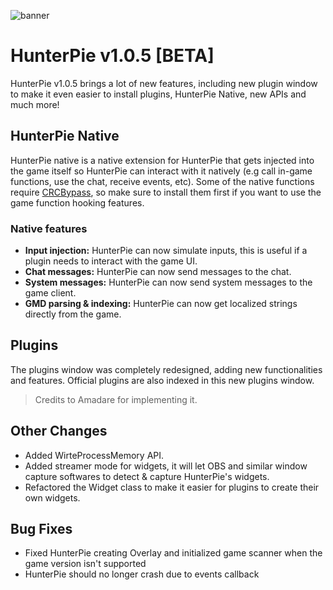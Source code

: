 ﻿![banner](https://cdn.discordapp.com/attachments/402557384209203200/804141562182369310/v105.png)

# HunterPie v1.0.5 [BETA]

HunterPie v1.0.5 brings a lot of new features, including new plugin window to make it even easier to install plugins, HunterPie Native, new APIs and much more!

## HunterPie Native

HunterPie native is a native extension for HunterPie that gets injected into the game itself so HunterPie can interact with it natively (e.g call in-game functions, use the chat, receive events, etc). Some of the native functions require [CRCBypass](https://www.nexusmods.com/monsterhunterworld/mods/3473), so make sure to install them first if you want to use the game function hooking features.

### Native features

- **Input injection:** HunterPie can now simulate inputs, this is useful if a plugin needs to interact with the game UI.
- **Chat messages:** HunterPie can now send messages to the chat.
- **System messages:** HunterPie can now send system messages to the game client.
- **GMD parsing & indexing:** HunterPie can now get localized strings directly from the game.

## Plugins

The plugins window was completely redesigned, adding new functionalities and features. Official plugins are also indexed in this new plugins window. 

> Credits to Amadare for implementing it.

## Other Changes

- Added WirteProcessMemory API.
- Added streamer mode for widgets, it will let OBS and similar window capture softwares to detect & capture HunterPie's widgets.
- Refactored the Widget class to make it easier for plugins to create their own widgets. 

## Bug Fixes

- Fixed HunterPie creating Overlay and initialized game scanner when the game version isn't supported
- HunterPie should no longer crash due to events callback

